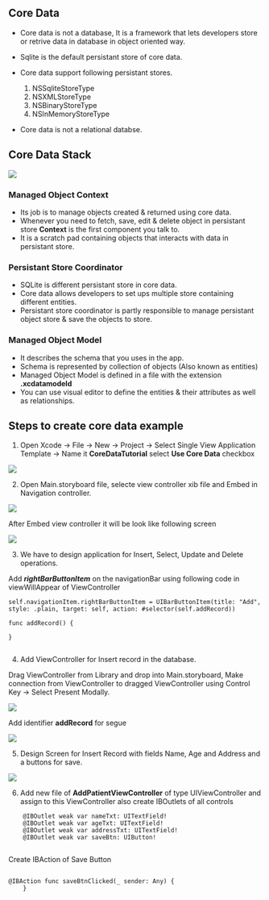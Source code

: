 ## Core Data

- Core data is not a database, It is a framework that lets developers store or retrive data in database in object oriented way.

- Sqlite is the default persistant store of core data.

- Core data support following persistant stores.
  1. NSSqliteStoreType
  2. NSXMLStoreType
  3. NSBinaryStoreType
  4. NSInMemoryStoreType
- Core data is not a relational databse.

## Core Data Stack

![](CoreDataStack.png)

### Managed Object Context 

- Its job is to manage objects created & returned using core data.
- Whenever you need to fetch, save, edit & delete object in persistant store **Context** is the first component you talk to. 
- It is a scratch pad containing objects that interacts with data in persistant store.

### Persistant Store Coordinator

- SQLite is different persistant store in core data.
- Core data allows developers to set ups multiple store containing different entities.
- Persistant store coordinator is partly responsible to manage persistant object store & save the objects to store.


### Managed Object Model

- It describes the schema that you uses in the app.
- Schema is represented by collection of objects (Also known as entities)
- Managed Object Model is defined in a file with the extension **.xcdatamodeld**
- You can use visual editor to define the entities & their attributes as well as relationships.


## Steps to create core data example

1) Open Xcode -> File -> New -> Project -> Select Single View Application Template -> Name it **CoreDataTutorial** select **Use Core Data** checkbox

![](Step1.png)


2) Open Main.storyboard file, selecte view controller xib file and Embed in Navigation controller.

![](Step2.png)

After Embed view controller it will be look like following screen

![](Step2-1.png)

3) We have to design application for Insert, Select, Update and Delete operations.

Add ***rightBarButtonItem*** on the navigationBar using following code in viewWillAppear of ViewController 

```
self.navigationItem.rightBarButtonItem = UIBarButtonItem(title: "Add", style: .plain, target: self, action: #selector(self.addRecord))

```

```
func addRecord() {
        
}
    
```

4) Add ViewController for Insert record in the database.

Drag ViewController from Library and drop into Main.storyboard, Make connection from ViewController to dragged ViewController using Control Key -> Select Present Modally.

![](Step4.png)

Add identifier **addRecord** for segue 

![](Step4-1.png)

5) Design Screen for Insert Record with fields
Name, Age and Address and a buttons for save.

![](Step5.png)

6) Add new file of **AddPatientViewController** of type UIViewController and assign to this ViewController also create IBOutlets of all controls 

```
	@IBOutlet weak var nameTxt: UITextField!
    @IBOutlet weak var ageTxt: UITextField!
    @IBOutlet weak var addressTxt: UITextField!
    @IBOutlet weak var saveBtn: UIButton!
    
```

Create IBAction of Save Button

```

@IBAction func saveBtnClicked(_ sender: Any) {
    }
    
```




  
